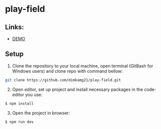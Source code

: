 # play-field

## Links:

- [DEMO](https://play-field.vercel.app)

## Setup

1. Clone the repository to your local machine, open terminal (GitBash for Windows users) and clone repo with command bellow:

```sh
git clone https://github.com/dimkamg21/play-field.git
```

2. Open editor, set up project and install necessary packages in the code-editor you use:

```sh
$ npm install
```

3. Open the project in browser:

```sh
$ npm run dev
```